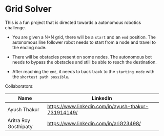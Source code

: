 # Grid Solver

This is a fun project that is directed towards a autonomous robotics challenge.

* You are given a N*N grid, there will be a `start` and an `end` position. The autonomous line follower robot needs to start from a node and travel to the ending node. 

* There will be obstacles present on some nodes. The autonomous bot needs to bypass the obstacles and still be able to reach the destination.
* After reaching the `end`, it needs to back track to the `starting node` with the `shortest path possible`.

Collaborators:

| Name                  | LinkedIn                                            |
| --------------------- | --------------------------------------------------- |
| Ayush Thakur          | https://www.linkedin.com/in/ayush-thakur-731914149/ |
| Aritra Roy Gosthipaty | https://www.linkedin.com/in/ariG23498/              |

